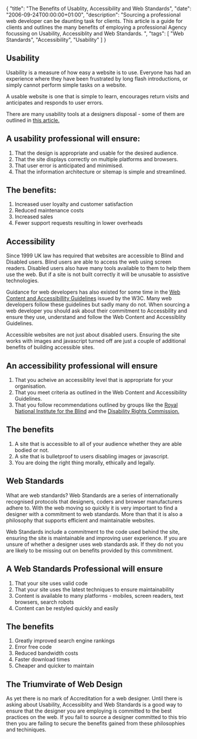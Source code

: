 {
  "title": "The Benefits of Usablity, Accessibility and Web Standards",
  "date": "2006-09-24T00:00:00+01:00",
  "description": "Sourcing a professional web developer can be daunting task for clients. This article is a guide for clients and outlines the many benefits of employing a professional Agency focussing on Usability, Accessiblity and Web Standards. ",
  "tags": [
    "Web Standards",
    "Accessibility",
    "Usability"
  ]
}

## Usability

Usability is a measure of how easy a website is to use. Everyone has had an experience where they have been frustrated by long flash introductions, or simply cannot perform simple tasks on a website.

A usable website is one that is simple to learn, encourages return visits and anticipates and responds to user errors.

There are many usability tools at a designers disposal - some of them are outlined in [this article.][1]

## A usability professional will ensure:

1.  That the design is appropriate and usable for the desired audience.
2.  That the site displays correctly on multiple platforms and browsers.
3.  That user error is anticipated and minimised. 
4.  That the information architecture or sitemap is simple and streamlined.

## The benefits:

1.  Increased user loyalty and customer satisfaction
2.  Reduced maintenance costs
3.  Increased sales
4.  Fewer support requests resulting in lower overheads

## Accessibility

Since 1999 UK law has required that websites are accessible to Blind and Disabled users. Blind users are able to access the web using screen readers. Disabled users also have many tools available to them to help them use the web. But if a site is not built correctly it will be unusable to assistive technologies.

Guidance for web developers has also existed for some time in the [Web Content and Accessibillity Guidelines][2] issued by the W3C. Many web developers follow these guidelines but sadly many do not. When sourcing a web developer you should ask about their commitment to Accessbility and ensure they use, understand and follow the Web Content and Accessiblity Guidelines.

Accessible websites are not just about disabled users. Ensuring the site works with images and javascript turned off are just a couple of additional benefits of building accessible sites.

## An accessibility professional will ensure

1.  That you acheive an accessiblity level that is appropriate for your organisation.
2.  That you meet criteria as outlined in the Web Content and Accessibility Guidelines.
3.  That you follow recommendations outlined by groups like the [Royal National Institute for the Blind][3] and the [Disability Rights Commission.][4]

## The benefits

1.  A site that is accessible to all of your audience whether they are able bodied or not.
2.  A site that is bulletproof to users disabling images or javascript.
3.  You are doing the right thing morally, ethically and legally.

## Web Standards

What are web standards? Web Standards are a series of internationally recognised protocols that designers, coders and browser manufacturers adhere to. With the web moving so quickly it is very important to find a designer with a commitment to web standards. More than that it is also a philosophy that supports efficient and maintainable websites.

Web Standards include a commitment to the code used behind the site, ensuring the site is maintainable and improving user experience. If you are unsure of whether a designer uses web standards ask. If they do not you are likely to be missing out on benefits provided by this commitment.

## A Web Standards Professional will ensure

1.  That your site uses valid code
2.  That your site uses the latest techniques to ensure maintainability
3.  Content is available to many platforms - mobiles, screen readers, text browsers, search robots
4.  Content can be restyled quickly and easily

## The benefits

1.  Greatly improved search engine rankings
2.  Error free code
3.  Reduced bandwidth costs
4.  Faster download times
5.  Cheaper and quicker to maintain

## The Triumvirate of Web Design

As yet there is no mark of Accreditation for a web designer. Until there is asking about Usability, Accessiblity and Web Standards is a good way to ensure that the designer you are employing is committed to the best practices on the web. If you fail to source a designer committed to this trio then you are failing to secure the benefits gained from these philosophies and techiniques.

 [1]: https://shapeshed.com/10_steps_to_improving_usability/
 [2]: http://www.w3.org/TR/WAI-WEBCONTENT/
 [3]: http://www.rnib.org.uk/
 [4]: http://www.drc-gb.org/
